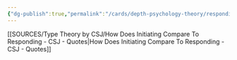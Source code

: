 ```yaml
---
{"dg-publish":true,"permalink":"/cards/depth-psychology-theory/responding/","noteIcon":"","created":"2023-01-01T13:12:17.828+01:00","updated":"2023-02-01T00:01:03.983+01:00"}
---
```



[[SOURCES/Type Theory by CSJ/How Does Initiating Compare To Responding - CSJ - Quotes\|How Does Initiating Compare To Responding - CSJ - Quotes]]
